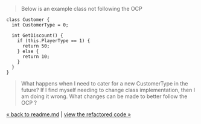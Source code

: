 > Below is an example class not following the OCP

    class Customer {
      int CustomerType = 0;
  
      int GetDiscount() {
        if (this.PlayerType == 1) {
          return 50;
        } else {
          return 10;
        }
      }
    }

> What happens when I need to cater for a new CustomerType in the future?
> If I find myself needing to change class implementation, then I am doing it wrong.
> What changes can be made to better follow the OCP ?

[&laquo; back to readme.md](README.md) | [view the refactored code &raquo;](2_OCP_code_refactor.md)
